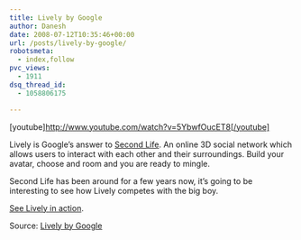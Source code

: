 ```yaml
---
title: Lively by Google
author: Danesh
date: 2008-07-12T10:35:46+00:00
url: /posts/lively-by-google/
robotsmeta:
  - index,follow
pvc_views:
  - 1911
dsq_thread_id:
  - 1058806175

---
```

[youtube]http://www.youtube.com/watch?v=5YbwfOucET8[/youtube]

Lively is Google&#8217;s answer to [Second Life][1]. An online 3D social network which allows users to interact with each other and their surroundings. Build your avatar, choose and room and you are ready to mingle.

Second Life has been around for a few years now, it&#8217;s going to be interesting to see how Lively competes with the big boy.

[See Lively in action][2].

Source: [Lively by Google][3]

 [1]: http://secondlife.com/whatis/
 [2]: http://www.youtube.com/results?search_query=Lively+by+Google&search_type=
 [3]: http://www.lively.com/html/landing.html